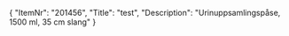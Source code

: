 {
  "ItemNr": "201456",
  "Title": "test",
  "Description": "Urinuppsamlingspåse, 1500 ml, 35 cm slang"
}